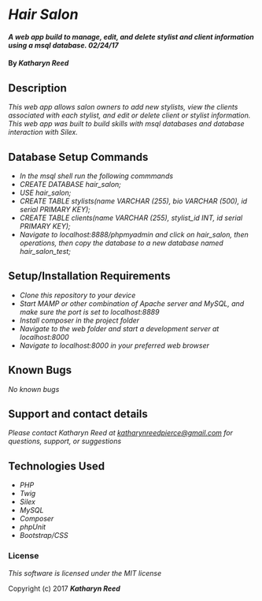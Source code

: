 # _Hair Salon_

#### _A web app build to manage, edit, and delete stylist and client information using a msql database.  02/24/17_

#### By _**Katharyn Reed**_

## Description

_This web app allows salon owners to add new stylists, view the clients associated with each stylist, and edit or delete client or stylist information. This web app was built to build skills with msql databases and database interaction with Silex._

## Database Setup Commands
* _In the msql shell run the following commmands_
* _CREATE DATABASE hair_salon;_
* _USE hair_salon;_
* _CREATE TABLE stylists(name VARCHAR (255), bio VARCHAR (500), id serial PRIMARY KEY);_
* _CREATE TABLE clients(name VARCHAR (255), stylist_id INT, id serial PRIMARY KEY);_
* _Navigate to localhost:8888/phpmyadmin and click on hair_salon, then operations, then copy the database to a new database named hair_salon_test;_

## Setup/Installation Requirements

* _Clone this repository to your device_
* _Start MAMP or other combination of Apache server and MySQL, and make sure the port is set to localhost:8889_
* _Install composer in the project folder_
* _Navigate to the web folder and start a development server at localhost:8000_
* _Navigate to localhost:8000 in your preferred web browser_

## Known Bugs

_No known bugs_

## Support and contact details

_Please contact Katharyn Reed at katharynreedpierce@gmail.com for questions, support, or suggestions_

## Technologies Used

* _PHP_
* _Twig_
* _Silex_
* _MySQL_
* _Composer_
* _phpUnit_
* _Bootstrap/CSS_

### License

*This software is licensed under the MIT license*

Copyright (c) 2017 **_Katharyn Reed_**
